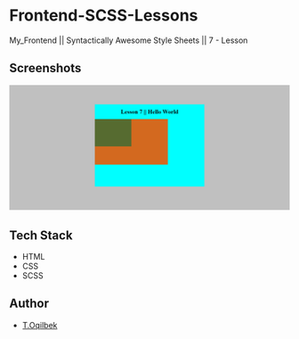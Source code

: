 # Frontend-SCSS-Lessons
My_Frontend || Syntactically Awesome Style Sheets || 7 - Lesson

## Screenshots

![Lesson - 7](./img/img.jpg)

## Tech Stack

- HTML
- CSS
- SCSS

## Author

- [T.Oqilbek](https://www.github.com/tolqinov-o)